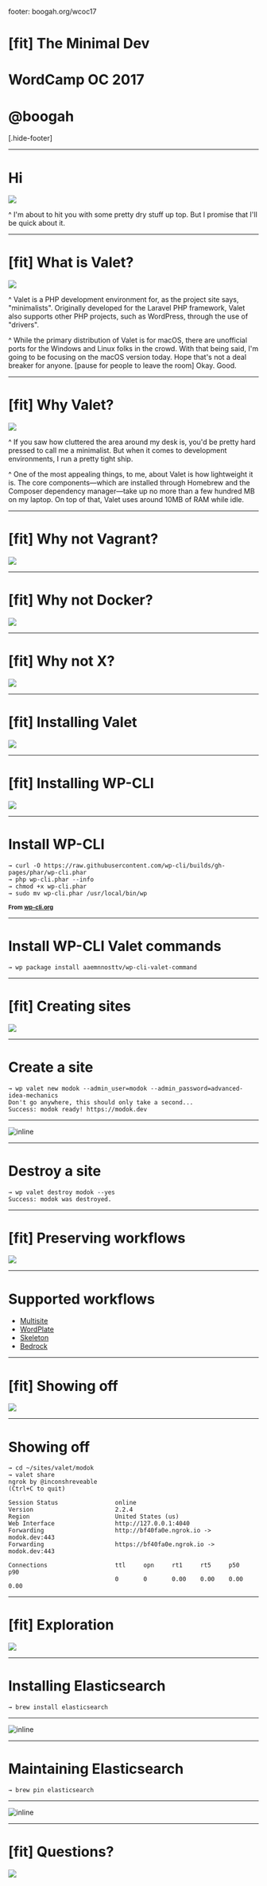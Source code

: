 footer: boogah.org/wcoc17

# [fit] The Minimal Dev

# WordCamp OC 2017

# @boogah

[.hide-footer]

---

# Hi

![](http://riotgirl.club/~boogah/wave.gif)

^ I'm about to hit you with some pretty dry stuff up top. But I promise that I'll be quick about it.

---

# [fit] What is Valet?

![](mike-wilson-36140.jpg)

^ Valet is a PHP development environment for, as the project site says, "minimalists". Originally developed for the Laravel PHP framework, Valet also supports other PHP projects, such as WordPress, through the use of "drivers".

^ While the primary distribution of Valet is for macOS, there are unofficial ports for the Windows and Linux folks in the crowd. With that being said, I'm going to be focusing on the macOS version today. Hope that's not a deal breaker for anyone. [pause for people to leave the room] Okay. Good.

---

# [fit] Why Valet?

![](mike-wilson-36140.jpg)

^ If you saw how cluttered the area around my desk is, you'd be pretty hard pressed to call me a minimalist. But when it comes to development environments, I run a pretty tight ship.

^ One of the most appealing things, to me, about Valet is how lightweight it is. The core components—which are installed through Homebrew and the Composer dependency manager—take up no more than a few hundred MB on my laptop. On top of that, Valet uses around 10MB of RAM while idle.

---

# [fit] Why not Vagrant?

![](martin-sanchez-zekedrone-250745.jpg)

---

# [fit] Why not Docker?

![](chuttersnap-255216.jpg)

---

# [fit] Why not X?

![](wesson-wang-110739.jpg)

---

# [fit] Installing Valet

![](mike-wilson-36140.jpg)

---

# [fit] Installing WP-CLI

![](pete-wright-105201.jpg)

---

# Install WP-CLI

```
→ curl -O https://raw.githubusercontent.com/wp-cli/builds/gh-pages/phar/wp-cli.phar
→ php wp-cli.phar --info
→ chmod +x wp-cli.phar
→ sudo mv wp-cli.phar /usr/local/bin/wp
```

<sub>**From [wp-cli.org](https://wp-cli.org/)**</sub>

---

# Install WP-CLI Valet commands

```
→ wp package install aaemnnosttv/wp-cli-valet-command
```

---

# [fit] Creating sites

![](marco-djallo-127113.jpg)

---

# Create a site

``` [.highlight: 1]
→ wp valet new modok --admin_user=modok --admin_password=advanced-idea-mechanics
Don't go anywhere, this should only take a second...
Success: modok ready! https://modok.dev
```

---

![inline](modok_dev.jpg)

---

# Destroy a site

``` [.highlight: 1]
→ wp valet destroy modok --yes
Success: modok was destroyed.
```

---

# [fit] Preserving workflows

![](markus-spiske-207946.jpg)

---

# Supported workflows

* [Multisite](https://github.com/Objectivco/WordPressMultisiteSubdirectoryValetDriver)
* [WordPlate](https://github.com/wordplate/valet)
* [Skeleton](https://github.com/Baadier-Sydow/wordpress-skeleton-valet-driver)
* [Bedrock](https://github.com/aaemnnosttv/bedrock-valet-driver)

---

# [fit] Showing off

![](raphael-koh-126192.jpg)

---

# Showing off

``` [.highlight: 1,2,10]
→ cd ~/sites/valet/modok
→ valet share
ngrok by @inconshreveable                                       (Ctrl+C to quit)

Session Status                online
Version                       2.2.4
Region                        United States (us)
Web Interface                 http://127.0.0.1:4040
Forwarding                    http://bf40fa0e.ngrok.io -> modok.dev:443
Forwarding                    https://bf40fa0e.ngrok.io -> modok.dev:443

Connections                   ttl     opn     rt1     rt5     p50     p90
                              0       0       0.00    0.00    0.00    0.00
```

---

# [fit] Exploration

![](himesh-kumar-behera-216019.jpg)

---

# Installing Elasticsearch

```
→ brew install elasticsearch
```

---

![inline](modok_elasticpress.jpg)

---

# Maintaining Elasticsearch

```
→ brew pin elasticsearch
```

---

![inline](modok_elasticpress_error.jpg)

---

# [fit] Questions?

![](edwin-andrade-158050.jpg)
